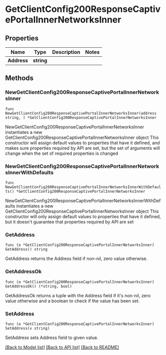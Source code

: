 # GetClientConfig200ResponseCaptivePortalInnerNetworksInner

## Properties

Name | Type | Description | Notes
------------ | ------------- | ------------- | -------------
**Address** | **string** |  | 

## Methods

### NewGetClientConfig200ResponseCaptivePortalInnerNetworksInner

`func NewGetClientConfig200ResponseCaptivePortalInnerNetworksInner(address string, ) *GetClientConfig200ResponseCaptivePortalInnerNetworksInner`

NewGetClientConfig200ResponseCaptivePortalInnerNetworksInner instantiates a new GetClientConfig200ResponseCaptivePortalInnerNetworksInner object
This constructor will assign default values to properties that have it defined,
and makes sure properties required by API are set, but the set of arguments
will change when the set of required properties is changed

### NewGetClientConfig200ResponseCaptivePortalInnerNetworksInnerWithDefaults

`func NewGetClientConfig200ResponseCaptivePortalInnerNetworksInnerWithDefaults() *GetClientConfig200ResponseCaptivePortalInnerNetworksInner`

NewGetClientConfig200ResponseCaptivePortalInnerNetworksInnerWithDefaults instantiates a new GetClientConfig200ResponseCaptivePortalInnerNetworksInner object
This constructor will only assign default values to properties that have it defined,
but it doesn't guarantee that properties required by API are set

### GetAddress

`func (o *GetClientConfig200ResponseCaptivePortalInnerNetworksInner) GetAddress() string`

GetAddress returns the Address field if non-nil, zero value otherwise.

### GetAddressOk

`func (o *GetClientConfig200ResponseCaptivePortalInnerNetworksInner) GetAddressOk() (*string, bool)`

GetAddressOk returns a tuple with the Address field if it's non-nil, zero value otherwise
and a boolean to check if the value has been set.

### SetAddress

`func (o *GetClientConfig200ResponseCaptivePortalInnerNetworksInner) SetAddress(v string)`

SetAddress sets Address field to given value.



[[Back to Model list]](../README.md#documentation-for-models) [[Back to API list]](../README.md#documentation-for-api-endpoints) [[Back to README]](../README.md)


